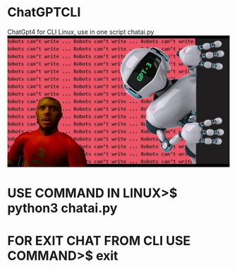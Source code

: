# ChatGPTCLI
ChatGpt4 for CLI Linux, use in one script chatai.py 
![image](https://github.com/dclxviclan/ChatGPTCLI/blob/main/Screenshot_20231019-205954_Yandex%20Start.jpg)

# USE COMMAND IN LINUX>$ python3 chatai.py
# FOR EXIT CHAT FROM CLI USE COMMAND>$ exit
